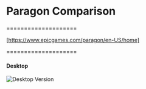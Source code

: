 # Paragon Comparison

====================

[https://www.epicgames.com/paragon/en-US/home]

====================

#### Desktop

![Desktop Version](/html5/websitedesign/week1/session2/paragonm.png)